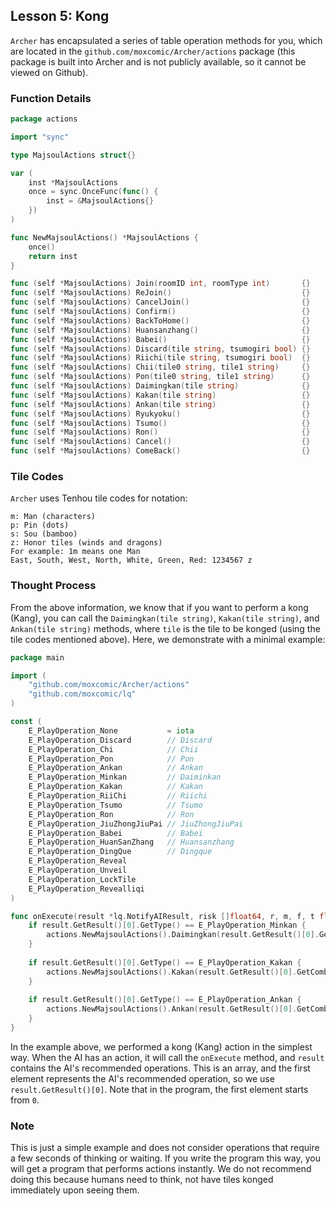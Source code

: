 ## Lesson 5: Kong

`Archer` has encapsulated a series of table operation methods for you, which are located in the `github.com/moxcomic/Archer/actions` package (this package is built into Archer and is not publicly available, so it cannot be viewed on Github).

### Function Details

```go
package actions

import "sync"

type MajsoulActions struct{}

var (
    inst *MajsoulActions
    once = sync.OnceFunc(func() {
        inst = &MajsoulActions{}
    })
)

func NewMajsoulActions() *MajsoulActions {
    once()
    return inst
}

func (self *MajsoulActions) Join(roomID int, roomType int)       {}
func (self *MajsoulActions) ReJoin()                             {}
func (self *MajsoulActions) CancelJoin()                         {}
func (self *MajsoulActions) Confirm()                            {}
func (self *MajsoulActions) BackToHome()                         {}
func (self *MajsoulActions) Huansanzhang()                       {}
func (self *MajsoulActions) Babei()                              {}
func (self *MajsoulActions) Discard(tile string, tsumogiri bool) {}
func (self *MajsoulActions) Riichi(tile string, tsumogiri bool)  {}
func (self *MajsoulActions) Chii(tile0 string, tile1 string)     {}
func (self *MajsoulActions) Pon(tile0 string, tile1 string)      {}
func (self *MajsoulActions) Daimingkan(tile string)              {}
func (self *MajsoulActions) Kakan(tile string)                   {}
func (self *MajsoulActions) Ankan(tile string)                   {}
func (self *MajsoulActions) Ryukyoku()                           {}
func (self *MajsoulActions) Tsumo()                              {}
func (self *MajsoulActions) Ron()                                {}
func (self *MajsoulActions) Cancel()                             {}
func (self *MajsoulActions) ComeBack()                           {}
```

### Tile Codes

`Archer` uses Tenhou tile codes for notation:

```
m: Man (characters)
p: Pin (dots)
s: Sou (bamboo)
z: Honor tiles (winds and dragons)
For example: 1m means one Man
East, South, West, North, White, Green, Red: 1234567 z
```

### Thought Process

From the above information, we know that if you want to perform a kong (Kang), you can call the `Daimingkan(tile string)`, `Kakan(tile string)`, and `Ankan(tile string)` methods, where `tile` is the tile to be konged (using the tile codes mentioned above). Here, we demonstrate with a minimal example:

```go
package main

import (
    "github.com/moxcomic/Archer/actions"
    "github.com/moxcomic/lq"
)

const (
    E_PlayOperation_None           = iota
    E_PlayOperation_Discard        // Discard
    E_PlayOperation_Chi            // Chii
    E_PlayOperation_Pon            // Pon
    E_PlayOperation_Ankan          // Ankan
    E_PlayOperation_Minkan         // Daiminkan
    E_PlayOperation_Kakan          // Kakan
    E_PlayOperation_RiiChi         // Riichi
    E_PlayOperation_Tsumo          // Tsumo
    E_PlayOperation_Ron            // Ron
    E_PlayOperation_JiuZhongJiuPai // JiuZhongJiuPai
    E_PlayOperation_Babei          // Babei
    E_PlayOperation_HuanSanZhang   // Huansanzhang
    E_PlayOperation_DingQue        // Dingque
    E_PlayOperation_Reveal
    E_PlayOperation_Unveil
    E_PlayOperation_LockTile
    E_PlayOperation_Revealliqi
)

func onExecute(result *lq.NotifyAIResult, risk []float64, r, m, f, t float64) {
    if result.GetResult()[0].GetType() == E_PlayOperation_Minkan {
        actions.NewMajsoulActions().Daimingkan(result.GetResult()[0].GetCombination()[0])
    }
    
    if result.GetResult()[0].GetType() == E_PlayOperation_Kakan {
        actions.NewMajsoulActions().Kakan(result.GetResult()[0].GetCombination()[0])
    }
    
    if result.GetResult()[0].GetType() == E_PlayOperation_Ankan {
        actions.NewMajsoulActions().Ankan(result.GetResult()[0].GetCombination()[0])
    }
}
```

In the example above, we performed a kong (Kang) action in the simplest way. When the AI has an action, it will call the `onExecute` method, and `result` contains the AI's recommended operations. This is an array, and the first element represents the AI's recommended operation, so we use `result.GetResult()[0]`. Note that in the program, the first element starts from `0`.

### Note

This is just a simple example and does not consider operations that require a few seconds of thinking or waiting. If you write the program this way, you will get a program that performs actions instantly. We do not recommend doing this because humans need to think, not have tiles konged immediately upon seeing them.